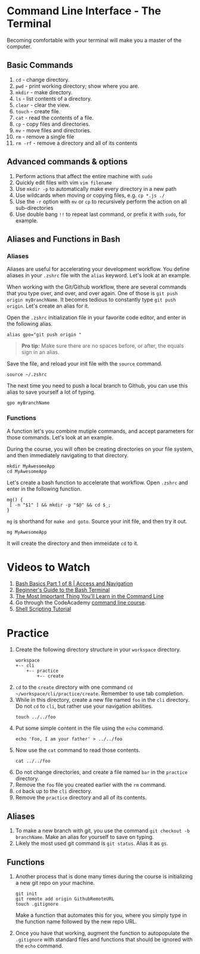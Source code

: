 # Command Line Interface - The Terminal

Becoming comfortable with your terminal will make you a master of the computer. 

## Basic Commands

1. `cd` - change directory.
1. `pwd` - print working directory; show where you are.
1. `mkdir` - make directory.
1. `ls` - list contents of a directory.
1. `clear` - clear the view.
1. `touch` - create file. 
1. `cat` - read the contents of a file.
1. `cp` - copy files and directories.
1. `mv` - move files and directories.
1. `rm` - remove a single file
1. `rm -rf` - remove a directory and all of its contents

## Advanced commands & options

1. Perform actions that affect the entire machine with `sudo`
1. Quickly edit files with vim `vim filename`
1. Use `mkdir -p` to automatically make every directory in a new path
1. Use wildcards when moving or copying files, e.g. `cp *.js ./`
1. Use the `-r` option with `mv` or `cp` to recursively perform the action on all sub-directories
1. Use double bang `!!` to repeat last command, or prefix it with `sudo`, for example.

## Aliases and Functions in Bash

### Aliases

Aliases are useful for accelerating your development workflow. You define aliases in your `.zshrc` file with the `alias` keyword. Let's look at an example.

When working with the Git/Github workflow, there are several commands that you type over, and over, and over again. One of those is `git push origin myBranchName`. It becomes tedious to constantly type `git push origin`. Let's create an alias for it.

Open the `.zshrc` initialization file in your favorite code editor, and enter in the following alias.

`alias gpo="git push origin "`

> **Pro tip:** Make sure there are no spaces before, or after, the equals sign in an alias.

Save the file, and reload your init file with the `source` command.

`source ~/.zshrc`

The next time you need to push a local branch to Github, you can use this alias to save yourself a lot of typing.

`gpo myBranchName`

### Functions

A function let's you combine mutiple commands, and accept parameters for those commands. Let's look at an example.

During the course, you will often be creating directories on your file system, and then immediately navigating to that directory.

```
mkdir MyAwesomeApp
cd MyAwesomeApp
```

Let's create a bash function to accelerate that workflow. Open `.zshrc` and enter in the following function.

 ```
mg() { 
  [ -n "$1" ] && mkdir -p "$@" && cd $_;
}
 ```

`mg` is shorthand for `make and goto`. Source your init file, and then try it out.

```
mg MyAwesomeApp
```

It will create the directory and then immeidate `cd` to it.


# Videos to Watch

1. [Bash Basics Part 1 of 8 | Access and Navigation](https://youtu.be/eH8Z9zeywq0?t=885)
1. [Beginner's Guide to the Bash Terminal](https://www.youtube.com/watch?v=oxuRxtrO2Ag)
1. [The Most Important Thing You'll Learn in the Command Line](https://www.youtube.com/watch?v=q7-aEspwwEI)
1. Go through the CodeAcademy [command line course](https://www.codecademy.com/learn/learn-the-command-line).
1. [Shell Scripting Tutorial](https://www.youtube.com/watch?v=hwrnmQumtPw)


# Practice

1. Create the following directory structure in your `workspace` directory.
    ```
    workspace
    +-- cli
        +-- practice
            +-- create
    ```
1. `cd` to the `create` directory with one command `cd ~/workspace/cli/practice/create`. Remember to use tab completion.
1. While in this directory, create a new file named `foo` in the `cli` directory. Do not `cd` to `cli`, but rather use your navigation abilities. 
    ```
    touch ../../foo
    ```
1. Put some simple content in the file using the `echo` command.
    ```
    echo 'Foo, I am your father' > ../../foo
    ```
1. Now use the `cat` command to read those contents.
    ```
    cat ../../foo
    ```
1. Do not change directories, and create a file named `bar` in the `practice` directory.
1. Remove the `foo` file you created earlier with the `rm` command.
1. `cd` back up to the `cli` directory.
1. Remove the `practice` directory and all of its contents.

## Aliases

1. To make a new branch with git, you use the command `git checkout -b branchName`. Make an alias for yourself to save on typing.
1. Likely the most used git command is `git status`. Alias it as `gs`.

## Functions

1. Another process that is done many times during the course is initializing a new git repo on your machine.

    ```
    git init
    git remote add origin GithubRemoteURL
    touch .gitignore
    ```

    Make a function that automates this for you, where you simply type in the function name followed by the new repo URL.
2. Once you have that working, augment the function to autopopulate the `.gitignore` with standard files and functions that should be ignored with the `echo` command.

